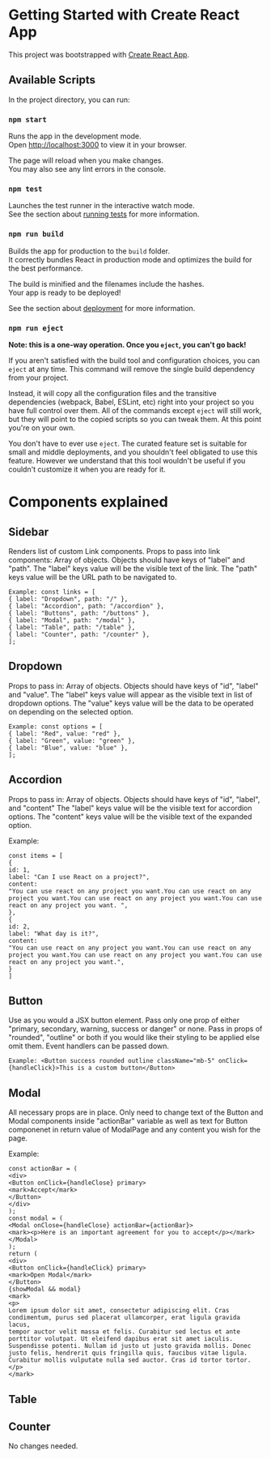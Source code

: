 # Getting Started with Create React App

This project was bootstrapped with [Create React App](https://github.com/facebook/create-react-app).

## Available Scripts

In the project directory, you can run:

### `npm start`

Runs the app in the development mode.\
Open [http://localhost:3000](http://localhost:3000) to view it in your browser.

The page will reload when you make changes.\
You may also see any lint errors in the console.

### `npm test`

Launches the test runner in the interactive watch mode.\
See the section about [running tests](https://facebook.github.io/create-react-app/docs/running-tests) for more information.

### `npm run build`

Builds the app for production to the `build` folder.\
It correctly bundles React in production mode and optimizes the build for the best performance.

The build is minified and the filenames include the hashes.\
Your app is ready to be deployed!

See the section about [deployment](https://facebook.github.io/create-react-app/docs/deployment) for more information.

### `npm run eject`

**Note: this is a one-way operation. Once you `eject`, you can't go back!**

If you aren't satisfied with the build tool and configuration choices, you can `eject` at any time. This command will remove the single build dependency from your project.

Instead, it will copy all the configuration files and the transitive dependencies (webpack, Babel, ESLint, etc) right into your project so you have full control over them. All of the commands except `eject` will still work, but they will point to the copied scripts so you can tweak them. At this point you're on your own.

You don't have to ever use `eject`. The curated feature set is suitable for small and middle deployments, and you shouldn't feel obligated to use this feature. However we understand that this tool wouldn't be useful if you couldn't customize it when you are ready for it.

# Components explained

## Sidebar

Renders list of custom Link components.
Props to pass into link components:
Array of objects. Objects should have keys of "label" and "path".
The "label" keys value will be the visible text of the link.
The "path" keys value will be the URL path to be navigated to.

```
Example: const links = [
{ label: "Dropdown", path: "/" },
{ label: "Accordion", path: "/accordion" },
{ label: "Buttons", path: "/buttons" },
{ label: "Modal", path: "/modal" },
{ label: "Table", path: "/table" },
{ label: "Counter", path: "/counter" },
];
```

## Dropdown

Props to pass in:
Array of objects. Objects should have keys of "id", "label" and "value".
The "label" keys value will appear as the visible text in list of dropdown options.
The "value" keys value will be the data to be operated on depending on the selected option.

```
Example: const options = [
{ label: "Red", value: "red" },
{ label: "Green", value: "green" },
{ label: "Blue", value: "blue" },
];
```

## Accordion

Props to pass in:
Array of objects. Objects should have keys of "id", "label", and "content"
The "label" keys value will be the visible text for accordion options.
The "content" keys value will be the visible text of the expanded option.

Example:

```
const items = [
{
id: 1,
label: "Can I use React on a project?",
content:
"You can use react on any project you want.You can use react on any project you want.You can use react on any project you want.You can use react on any project you want. ",
},
{
id: 2,
label: "What day is it?",
content:
"You can use react on any project you want.You can use react on any project you want.You can use react on any project you want.You can use react on any project you want.",
}
]

```

## Button

Use as you would a JSX button element. Pass only one prop of either "primary, secondary, warning, success or danger" or none.
Pass in props of "rounded", "outline" or both if you would like their styling to be applied else omit them. Event handlers can be passed down.

```
Example: <Button success rounded outline className="mb-5" onClick={handleClick}>This is a custom button</Button>
```

## Modal

All necessary props are in place.
Only need to change text of the Button and Modal components inside "actionBar" variable as well as text for Button componenet in return value of ModalPage and any content you wish for the page.

Example:

```
const actionBar = (
<div>
<Button onClick={handleClose} primary>
<mark>Accept</mark>
</Button>
</div>
);
const modal = (
<Modal onClose={handleClose} actionBar={actionBar}>
<mark><p>Here is an important agreement for you to accept</p></mark>
</Modal>
);
return (
<div>
<Button onClick={handleClick} primary>
<mark>Open Modal</mark>
</Button>
{showModal && modal}
<mark>
<p>
Lorem ipsum dolor sit amet, consectetur adipiscing elit. Cras
condimentum, purus sed placerat ullamcorper, erat ligula gravida lacus,
tempor auctor velit massa et felis. Curabitur sed lectus et ante
porttitor volutpat. Ut eleifend dapibus erat sit amet iaculis.
Suspendisse potenti. Nullam id justo ut justo gravida mollis. Donec
justo felis, hendrerit quis fringilla quis, faucibus vitae ligula.
Curabitur mollis vulputate nulla sed auctor. Cras id tortor tortor.
</p>
</mark>
```

## Table

## Counter

No changes needed.
